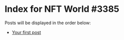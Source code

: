 # Index for NFT World #3385
Posts will be displayed in the order below:

- [Your first post](./001-first.md)

